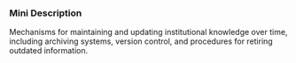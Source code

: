 ### Mini Description

Mechanisms for maintaining and updating institutional knowledge over time, including archiving systems, version control, and procedures for retiring outdated information.
